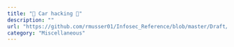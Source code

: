 ```yaml
---
title: "🚗 Car hacking 🚗"
description: ""
url: "https://github.com/rmusser01/Infosec_Reference/blob/master/Draft/Cars.md"
category: "Miscellaneous"
---
```

